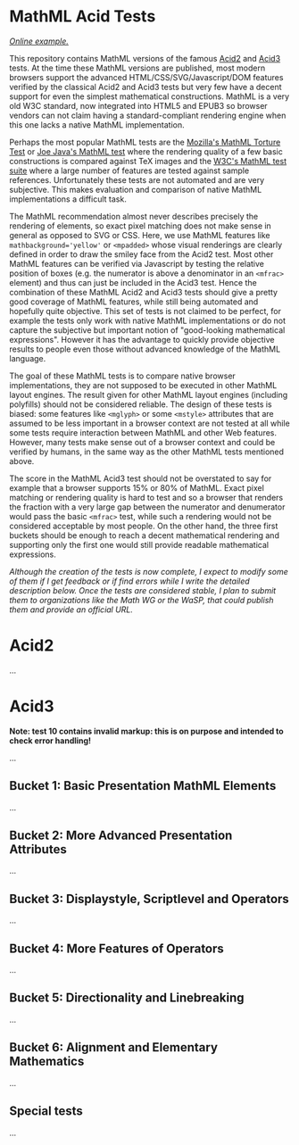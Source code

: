 MathML Acid Tests
=================

*[Online example.](http://dbaupp.github.com/AcidTestsMathML/)*

This repository contains MathML versions of the famous
[Acid2](http://acid2.acidtests.org) and [Acid3](http://acid3.acidtests.org)
tests. At the time these MathML versions are published, most modern browsers
support the advanced HTML/CSS/SVG/Javascript/DOM features verified by the
classical Acid2 and Acid3 tests but very few have a decent support for even the
simplest mathematical constructions. MathML is a very old W3C standard, now
integrated into HTML5 and EPUB3 so browser vendors can not claim having a
standard-compliant rendering engine when this one lacks a native MathML
implementation.

Perhaps the most popular MathML tests are the
[Mozilla's MathML Torture Test](https://developer.mozilla.org/en-US/docs/Mozilla_MathML_Project/MathML_Torture_Test) or
[Joe Java's MathML test](https://eyeasme.com/Joe/MathML/MathML_browser_test)
where the rendering quality of a few basic constructions is compared against
TeX images and the [W3C's MathML test suite](http://www.w3.org/Math/testsuite)
where a large number of features are tested against sample references.
Unfortunately these tests are not automated and are very subjective. This makes
evaluation and comparison of native MathML implementations a difficult task.

The MathML recommendation almost never describes precisely the
rendering of elements, so exact pixel matching does not make sense in general
as opposed to SVG or CSS.
Here, we use MathML features like `mathbackground='yellow'` or `<mpadded>`
whose visual renderings are clearly defined in order to draw the smiley face
from the Acid2 test.
Most other MathML features can be verified via Javascript by testing
the relative position of boxes (e.g. the numerator is above a denominator
in an `<mfrac>` element) and thus can just be included in the Acid3 test. Hence
the combination of these MathML Acid2 and Acid3 tests should give a pretty
good coverage of MathML features, while still being automated and hopefully
quite objective. This set of tests is not claimed to be perfect, for example
the tests only work with native MathML implementations or do not capture the
subjective but important notion of "good-looking mathematical expressions".
However it has the advantage to quickly provide objective results to people
even those without advanced knowledge of the MathML language.

The goal of these MathML tests is to compare native browser implementations,
they are not supposed to be executed in other MathML layout engines. The result
given for other MathML layout engines (including polyfills) should not be
considered reliable.
The design of these tests is biased: some features like `<mglyph>` or
some `<mstyle>` attributes that are assumed to be less important in a browser
context are not tested at all while some tests require interaction between
MathML and other Web features.
However, many tests make sense out of a browser
context and could be verified by humans, in the same way as the other MathML
tests mentioned above.

The score in the MathML Acid3 test should not be overstated to say for example
that a browser supports 15% or 80% of MathML. Exact pixel matching or rendering
quality is hard to test and so a browser that renders the fraction with a very
large gap between the numerator and denumerator would pass the basic `<mfrac>`
test, while such a rendering would not be considered acceptable by most people.
On the other hand, the three first buckets should be enough to reach a decent
mathematical rendering and supporting only the first one would still provide
readable mathematical expressions.

*Although the creation of the tests is now complete, I expect to modify some
of them if I get feedback or if find errors while I write the detailed
description below. Once the tests are considered stable, I plan to submit them 
to organizations like the Math WG or the WaSP, that could publish them and 
provide an official URL.*

Acid2
=====

...

Acid3
=====

**Note: test 10 contains invalid markup: this is on purpose and intended to 
check error handling!**

...

Bucket 1: Basic Presentation MathML Elements
--------------------------------------------

...

Bucket 2: More Advanced Presentation Attributes
-----------------------------------------------

...

Bucket 3: Displaystyle, Scriptlevel and Operators
-------------------------------------------------

...

Bucket 4: More Features of Operators
------------------------------------

...

Bucket 5: Directionality and Linebreaking
-----------------------------------------

...

Bucket 6: Alignment and Elementary Mathematics
----------------------------------------------

...

Special tests
-------------

...
